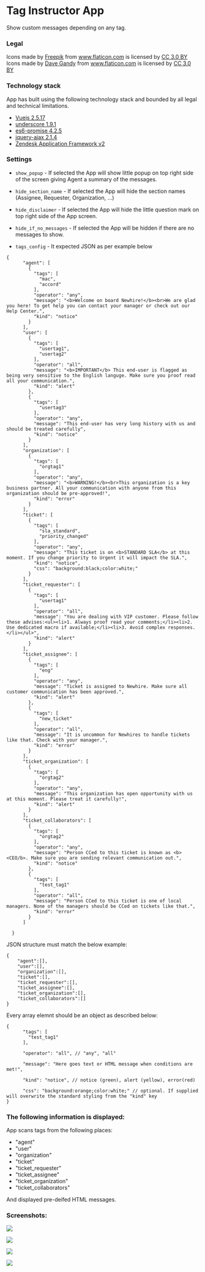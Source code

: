 # Tag Instructor App

Show custom messages depending on any tag.

### Legal

<div>Icons made by <a href="http://www.freepik.com" title="Freepik">Freepik</a> from <a href="https://www.flaticon.com/" title="Flaticon">www.flaticon.com</a> is licensed by <a href="http://creativecommons.org/licenses/by/3.0/" title="Creative Commons BY 3.0" target="_blank">CC 3.0 BY</a></div>

<div>Icons made by <a href="https://www.flaticon.com/authors/dave-gandy" title="Dave Gandy">Dave Gandy</a> from <a href="https://www.flaticon.com/" title="Flaticon">www.flaticon.com</a> is licensed by <a href="http://creativecommons.org/licenses/by/3.0/" title="Creative Commons BY 3.0" target="_blank">CC 3.0 BY</a></div>

### Technology stack

App has built using the following technology stack and bounded by all legal and technical limitations.

- [Vuejs 2.5.17](https://vuejs.org/)
- [underscore 1.9.1](https://underscorejs.org)
- [es6-promise 4.2.5](https://www.npmjs.com/package/es6-promise)
- [jquery-ajax 2.1.4](https://api.jquery.com/category/ajax/)
- [Zendesk Application Framework v2](https://developer.zendesk.com/apps/docs/developer-guide/getting_started)

### Settings

- `show_popup` - If selected the App will show little popup on top right side of the screen giving Agent a summary of the messages.

- `hide_section_name` - If selected the App will hide the section names (Assignee, Requester, Organization, ...)

- `hide_disclaimer` - If selected the App will hide the little question mark on top right side of the App screen.

- `hide_if_no_messages` - If selected the App will be hidden if there are no messages to show.

- `tags_config` - It expected JSON as per example below

```
{
	  "agent": [
	    {
	      "tags": [
	        "mac",
	        "accord"
	      ],
	      "operator": "any",
	      "message": "<b>Welcome on board Newhire!</b><br>We are glad you here! To get help you can contact your manager or check out our Help Center.",
	      "kind": "notice"
	    }
	  ],
	  "user": [
	    {
	      "tags": [
	        "usertag1",
	        "usertag2"
	      ],
	      "operator": "all",
	      "message": "<b>IMPORTANT</b> This end-user is flagged as being very sensitive to the English languge. Make sure you proof read all your communication.",
	      "kind": "alert"
	    },
	    {
	      "tags": [
	        "usertag3"
	      ],
	      "operator": "any",
	      "message": "This end-user has very long history with us and should be treated carefully",
	      "kind": "notice"
	    }
	  ],
	  "organization": [
	    {
	      "tags": [
	        "orgtag1"
	      ],
	      "operator": "any",
	      "message": "<b>WARNING!</b><br>This organization is a key business partner. All your communication with anyone from this organization should be pre-approved!",
	      "kind": "error"
	    }
	  ],
	  "ticket": [
	    {
	      "tags": [
	        "sla_standard",
	        "priority_changed"
	      ],
	      "operator": "any",
	      "message": "This ticket is on <b>STANDARD SLA</b> at this moment. If you change priority to Urgent it will impact the SLA.",
	      "kind": "notice",
	      "css": "background:black;color:white;"
	    }
	  ],
	  "ticket_requester": [
	    {
	      "tags": [
	        "usertag1"
	      ],
	      "operator": "all",
	      "message": "You are dealing with VIP customer. Please follow these advises:<ul><li>1. Always proof read your comments;</li><li>2. Use dedicated macro if available;</li><li>3. Avoid complex responses.</li></ul>",
	      "kind": "alert"
	    }
	  ],
	  "ticket_assignee": [
	    {
	      "tags": [
	        "eng"
	      ],
	      "operator": "any",
	      "message": "Ticket is assigned to Newhire. Make sure all customer communication has been approved.",
	      "kind": "alert"
	    },
	    {
	      "tags": [
	        "new_ticket"
	      ],
	      "operator": "all",
	      "message": "It is uncommon for Newhires to handle tickets like that. Check with your manager.",
	      "kind": "error"
	    }
	  ],
	  "ticket_organization": [
	    {
	      "tags": [
	        "orgtag2"
	      ],
	      "operator": "any",
	      "message": "This organization has open opportunity with us at this moment. Please treat it carefully!",
	      "kind": "alert"
	    }
	  ],
	  "ticket_collaborators": [
	    {
	      "tags": [
	        "orgtag2"
	      ],
	      "operator": "any",
	      "message": "Person CCed to this ticket is known as <b><CEO/b>. Make sure you are sending relevant communication out.",
	      "kind": "notice"
	    },
	    {
	      "tags": [
	        "test_tag1"
	      ],
	      "operator": "all",
	      "message": "Person CCed to this ticket is one of local managers. None of the managers should be CCed on tickets like that.",
	      "kind": "error"
	    }
	  ]
	  
  }
```

JSON structure must match the below example:

```
{
	"agent":[],
	"user":[],
	"organization":[],
	"ticket":[],
	"ticket_requester":[],
	"ticket_assignee":[],
	"ticket_organization":[],
	"ticket_collaborators":[]
}
```

Every array elemnt should be an object as described below: 

```
{
      "tags": [
        "test_tag1"
      ],
      
      "operator": "all", // "any", "all"
      
      "message": "Here goes text or HTML message when conditions are met!",
      
      "kind": "notice", // notice (green), alert (yellow), error(red)
      
      "css": "background:orange;color:white;" // optional. If supplied will overwrite the standard styling from the "kind" key
}
```

### The following information is displayed:

App scans tags from the following places:

- "agent"
- "user"
- "organization"
- "ticket"
- "ticket_requester"
- "ticket_assignee"
- "ticket_organization"
- "ticket_collaborators"

And displayed pre-deifed HTML messages.

### Screenshots:

![](https://cl.ly/dce914f3c0a4/Image%202018-10-01%20at%204.49.53%20PM.png)

![](https://cl.ly/103f2a2cb8a3/Image%202018-10-01%20at%204.50.18%20PM.png)

![](https://cl.ly/a0dee440ba68/Image%202018-10-01%20at%204.50.42%20PM.png)

![](https://cl.ly/a234039a50e2/Image%202018-10-01%20at%205.48.22%20PM.png)
